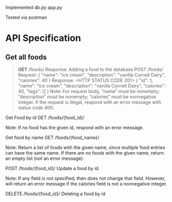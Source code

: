 Implemented db.py app.py


Tested via postman

# API Specification

## Get all foods
> __GET__ /foods/
Response:
Adding a food to the database
POST /foods/
Request:
{
    "name": "ice cream",
    "description": "vanilla Cornell Dairy",
    "calories": 40
}
Response:
<HTTP STATUS CODE 201>
{
    "id": 1,
    "name": "ice cream",
    "description": "vanilla Cornell Dairy",
    "calories": 40,
    "tags": []
}
Note: For request body, “name” must be nonempty; “description” must be nonempty; “calories” must be nonnegative integer. If the request is illegal, respond with an error message with status code 400.

Get Food by id
GET /foods/{food_id}/

Note: If no food has the given id, respond with an error message.


Get food by name
GET /foods/{food_name}/

Note: Return a list of foods with the given name, since multiple food entries can have the same name. If there are no foods with the given name, return an empty list (not an error message).

POST /foods/{food_id}/
Update a food by id. 

Note: If any field is not specified, then does not change that field. However, will return an error message if the calories field is not a nonnegative integer.

DELETE /foods/{food_id}/
Deleting a food by id
